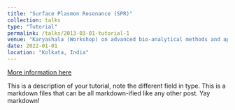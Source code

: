 ```yaml
---
title: "Surface Plasmon Resonance (SPR)"
collection: talks
type: "Tutorial"
permalink: /talks/2013-03-01-tutorial-1
venue: "Karyashala (Workshop) on advanced bio-analytical methods and applications-2022, 2022, Indian Institute of Science Education and Research, (Kolkata, India)"
date: 2022-01-01
location: "Kolkata, India"
---
```


[More information here](http://exampleurl.com)

This is a description of your tutorial, note the different field in type. This is a markdown files that can be all markdown-ified like any other post. Yay markdown!
